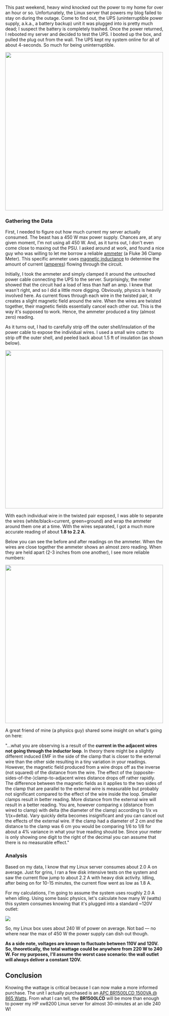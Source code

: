 This past weekend, heavy wind knocked out the power to my home for over an hour or so.  Unfortunately, the Linux server that powers my blog failed to stay on during the outage.  Come to find out, the UPS (uninterruptible power supply, a.k.a., a battery backup) unit it was plugged into is pretty much dead; I suspect the battery is completely trashed.  Once the power returned, I rebooted my server and decided to test the UPS.  I booted up the box, and pulled the plug out from the wall.  The UPS kept my system online for all of about 4-seconds.  So much for being uninterruptible.

<img src="https://raw.githubusercontent.com/markkolich/blog/master/content/static/entries/picking-the-right-ups-battery-backup-and-figuring-out-how-much-it-costs-to-self-host/ammeter-xw8000.jpg" width="500">

### Gathering the Data

First, I needed to figure out how much current my server actually consumed.  The beast has a 450 W max power supply.  Chances are, at any given moment, I'm not using all 450 W.  And, as it turns out, I don't even come close to maxing out the PSU.  I asked around at work, and found a nice guy who was willing to let me borrow a reliable [ammeter](http://en.wikipedia.org/wiki/Ammeter) (a Fluke 36 Clamp Meter).  This specific ammeter uses [magnetic inductance](http://en.wikipedia.org/wiki/Magnetic_inductance) to determine the amount of current ([amperes](http://en.wikipedia.org/wiki/Ampere)) flowing through the circuit.

Initially, I took the ammeter and simply clamped it around the untouched power cable connecting the UPS to the server.  Surprisingly, the meter showed that the circuit had a load of less than half an amp.  I knew that wasn't right, and so I did a little more digging.  Obviously, physics is heavily involved here.  As current flows through each wire in the twisted pair, it creates a slight magnetic field around the wire.  When the wires are twisted together, their magnetic fields essentially cancel each other out.  This is the way it's supposed to work.  Hence, the ammeter produced a tiny (almost zero) reading.

As it turns out, I had to carefully strip off the outer shell/insulation of the power cable to expose the individual wires.  I used a small wire cutter to strip off the outer shell, and peeled back about 1.5 ft of insulation (as shown below).

<img src="https://raw.githubusercontent.com/markkolich/blog/master/content/static/entries/picking-the-right-ups-battery-backup-and-figuring-out-how-much-it-costs-to-self-host/ammeter-stripped-cable.jpg" width="500">

With each individual wire in the twisted pair exposed, I was able to separate the wires (white/black=current, green=ground) and wrap the ammeter around them one at a time.  With the wires separated, I got a much more accurate reading of about **1.8 to 2.2 A**.

Below you can see the before and after readings on the ammeter.  When the wires are close together the ammeter shows an almost zero reading.  When they are held apart (2-3 inches from one another), I see more reliable numbers:

<img src="https://raw.githubusercontent.com/markkolich/blog/master/content/static/entries/picking-the-right-ups-battery-backup-and-figuring-out-how-much-it-costs-to-self-host/ammeter-before-after.jpg" width="500">

A great friend of mine (a physics guy) shared some insight on what's going on here:

"...what you are observing is a result of the **current in the adjacent wires not going through the inductor loop**.  In theory there might be a slightly different induced EMF in the side of the clamp that is closer to the external wire than the other side resulting in a tiny variation in your readings.  However, the magnetic field produced from a wire drops off as the inverse (not squared) of the distance from the wire.  The effect of the (opposite-sides-of-the-)clamp-to-adjacent wires distance drops off rather rapidly.  The difference between the magnetic fields as it applies to the two sides of the clamp that are parallel to the external wire is measurable but probably not significant compared to the effect of the wire inside the loop.  Smaller clamps result in better reading.  More distance from the external wire will result in a better reading.  You are, however comparing x (distance from wired to clamp) with delta (the diameter of the clamp) according to 1/x vs 1/(x+delta).  Vary quickly delta becomes insignificant and you can cancel out the effects of the external wire.  If the clamp had a diameter of 2 cm and the distance to the clamp was 6 cm you would be comparing 1/6 to 1/8 for about a 4% variance in what your true reading should be.  Since your meter is only showing one digit to the right of the decimal you can assume that there is no measurable effect."

### Analysis

Based on my data, I know that my Linux server consumes about 2.0 A on average.  Just for grins, I ran a few disk intensive tests on the system and saw the current flow jump to about 2.2 A with heavy disk activity.  Idling, after being on for 10-15 minutes, the current flow went as low as 1.8 A.

For my calculations, I'm going to assume the system uses roughly 2.0 A when idling.  Using some basic physics, let's calculate how many W (watts) this system consumes knowing that it's plugged into a standard ~120V outlet:

<img src="https://raw.githubusercontent.com/markkolich/blog/master/content/static/entries/picking-the-right-ups-battery-backup-and-figuring-out-how-much-it-costs-to-self-host/ammeter-wattage.png">

So, my Linux box uses about 240 W of power on average.  Not bad &mdash; no where near the max of 450 W the power supply can dish out though.

**As a side note, voltages are known to fluctuate between 110V and 120V.  So, theoretically, the total wattage could be anywhere from 220 W to 240 W.  For my purposes, I'll assume the worst case scenario: the wall outlet will always deliver a constant 120V.**

## Conclusion

Knowing the wattage is critical because I can now make a more informed purchase.  The unit I actually purchased is an [APC BR1500LCD 1500VA @ 865 Watts](http://www.amazon.com/gp/product/B000NDA5E0).  From what I can tell, the **BR1500LCD** will be more than enough to power my HP xw8200 Linux server for almost 30-minutes at an idle 240 W!

<!--- tags: backup -->
